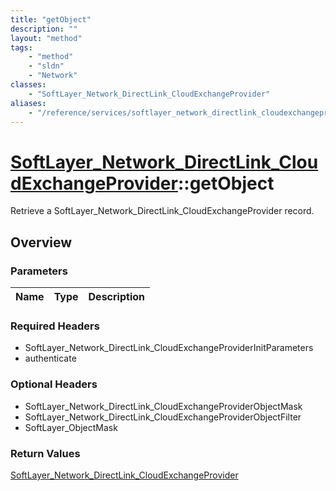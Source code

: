 ```yaml
---
title: "getObject"
description: ""
layout: "method"
tags:
    - "method"
    - "sldn"
    - "Network"
classes:
    - "SoftLayer_Network_DirectLink_CloudExchangeProvider"
aliases:
    - "/reference/services/softlayer_network_directlink_cloudexchangeprovider/getObject"
---
```

# [SoftLayer_Network_DirectLink_CloudExchangeProvider](/reference/services/SoftLayer_Network_DirectLink_CloudExchangeProvider)::getObject

Retrieve a SoftLayer_Network_DirectLink_CloudExchangeProvider record.


## Overview 


### Parameters 
|Name | Type | Description |
| --- | --- | --- |


### Required Headers
* SoftLayer_Network_DirectLink_CloudExchangeProviderInitParameters
* authenticate

### Optional Headers
* SoftLayer_Network_DirectLink_CloudExchangeProviderObjectMask
* SoftLayer_Network_DirectLink_CloudExchangeProviderObjectFilter
* SoftLayer_ObjectMask

### Return Values
<a href='/reference/datatypes/SoftLayer_Network_DirectLink_CloudExchangeProvider'>SoftLayer_Network_DirectLink_CloudExchangeProvider </a>

